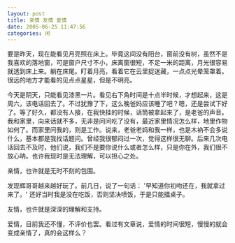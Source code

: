 ```yaml
---
layout: post
title: 亲情 友情 爱情
date: 2005-06-25 11:47:56
categories: 闲
---
```

要是昨天，现在能看见月亮照在床上。毕竟这间没有阳台，窗前没有树，虽然不是我喜欢的落地窗，可是窗户尺寸不小，床离窗很短，不足一米的距离，月光很容易就透到床上来。躺在床尾。盯着月亮，看着它在云里捉迷藏，一点点光晕笼罩着。很远的地方才能看的见点点星星，但是不明亮。
 
今天是阴天，只能看见漆黑一片。看见右下角时间是十点半时候，才想起来，这是周六，该电话回去了。不过犹豫了下，这么晚爸妈应该睡了吧？嗯，还是尝试下好了。等了好久，都没有人接，在我快挂的时候，话筒被拿起来了，是老爸的声音。我和家里，向来话就不多，无非是问问吃了没有，最近家里情况怎么样，地里作物如何了。而家里问我的，则是工作。说来，老爸老妈和我一样，也是木衲不会多说什么，基本都是我找话题问。曾经我很郁闷过一次，觉得这样很无聊。后来几次电话回去不及时，他们说，我们不是要你说什么或者怎么样，只是你在外，我们很不放心呐。也许我现时是无法理解，可以担心之处。

 亲情，也许就是无时不刻的包围。

 发现辉哥哥越来越好玩了。前几日，说了一句话：
 '早知道你初吻还在，我就拿过来了。'
 还好当时我是没在吃饭，否则坚决喷饭，于是只能擂桌子。

 友情，也许就是深深的理解和支持。

 爱情，目前我还不懂，不评价也罢。看过有文章说，爱情的时间很短，慢慢的就会变成亲情了，真的会这样么？